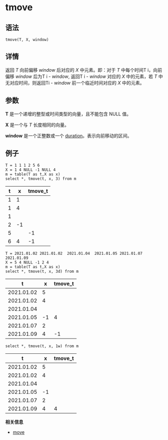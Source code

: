 # tmove

## 语法

`tmove(T, X, window)`

## 详情

返回 *T* 向前偏移 *window* 后对应的 *X* 中元素。即：对于 *T*
中每个时间T i，向前偏移 *window* 后为T i - *window*, 返回T
i - *window* 对应的 *X* 中的元素，若 *T*
中无对应时间，则返回Ti - *window* 前一个临近时间对应的 *X* 中的元素。

## 参数

**T** 是一个递增的整型或时间类型的向量，且不能包含 NULL 值。

**X** 是一个与 *T* 长度相同的向量。

**window** 是一个正整数或一个 [duration](../d/duration.html)。表示向前移动的区间。

## 例子

```
T = 1 1 1 2 5 6
X = 1 4 NULL -1 NULL 4
m = table(T as t,X as x)
select *, tmove(t, x, 3) from m
```

| t | x | tmove\_t |
| --- | --- | --- |
| 1 | 1 |  |
| 1 | 4 |  |
| 1 |  |  |
| 2 | -1 |  |
| 5 |  | -1 |
| 6 | 4 | -1 |

```
T = 2021.01.02 2021.01.02  2021.01.04  2021.01.05 2021.01.07 2021.01.09
X = 5 4 NULL -1 2 4
m = table(T as t,X as x)
select *, tmove(t, x, 3d) from m
```

| t | x | tmove\_t |
| --- | --- | --- |
| 2021.01.02 | 5 |  |
| 2021.01.02 | 4 |  |
| 2021.01.04 |  |  |
| 2021.01.05 | -1 | 4 |
| 2021.01.07 | 2 |  |
| 2021.01.09 | 4 | -1 |

```
select *, tmove(t, x, 1w) from m
```

| t | x | tmove\_t |
| --- | --- | --- |
| 2021.01.02 | 5 |  |
| 2021.01.02 | 4 |  |
| 2021.01.04 |  |  |
| 2021.01.05 | -1 |  |
| 2021.01.07 | 2 |  |
| 2021.01.09 | 4 | 4 |

**相关信息**

* [move](../m/move.html "move")

